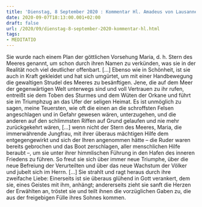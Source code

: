 ```yaml
---
title: 'Dienstag, 8 September 2020 : Kommentar Hl. Amadeus von Lausanne'
date: 2020-09-07T18:13:00.001+02:00
draft: false
url: /2020/09/dienstag-8-september-2020-kommentar-hl.html
tags: 
- MEDITATIO
---
```


Sie wurde nach einem Plan der göttlichen Vorsehung Maria, d. h. Stern des Meeres genannt, um schon durch ihren Namen zu verkünden, was sie in der Realität noch viel deutlicher offenbart. \[…\] Ebenso wie in Schönheit, ist sie auch in Kraft gekleidet und hat sich umgürtet, um mit einer Handbewegung die gewaltigen Strudel des Meeres zu besänftigen. Jene, die auf dem Meer der gegenwärtigen Welt unterwegs sind und voll Vertrauen zu ihr rufen, entreißt sie dem Toben des Sturmes und dem Wüten der Orkane und führt sie im Triumphzug an das Ufer der seligen Heimat. Es ist unmöglich zu sagen, meine Teuersten, wie oft die einen an die schroffsten Felsen angeschlagen und in Gefahr gewesen wären, unterzugehen, und die anderen auf den schlimmsten Riffen auf Grund gelaufen und nie mehr zurückgekehrt wären, \[…\] wenn nicht der Stern des Meeres, Maria, die immerwährende Jungfrau, mit ihrer überaus mächtigen Hilfe dem entgegengewirkt und sich der Ihren angenommen hätte – die Ruder waren bereits gebrochen und das Boot zerschlagen, aller menschlichen Hilfe beraubt –, um sie unter ihrer himmlischen Führung in den Hafen des inneren Friedens zu führen. So freut sie sich über immer neue Triumphe, über die neue Befreiung der Verurteilten und über das neue Wachstum der Völker und jubelt sich im Herrn. \[…\] Sie strahlt und ragt heraus durch ihre zweifache Liebe: Einerseits ist sie überaus glühend in Gott verankert, dem sie, eines Geistes mit ihm, anhängt; andererseits zieht sie sanft die Herzen der Erwählten an, tröstet sie und teilt ihnen die vorzüglichen Gaben zu, die aus der freigebigen Fülle ihres Sohnes kommen.